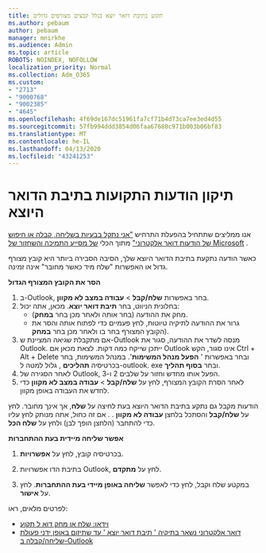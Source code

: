 ```yaml
---
title: תקוע בתיבת דואר יוצא בגלל קבצים מצורפים גדולים
ms.author: pebaum
author: pebaum
manager: mnirkhe
ms.audience: Admin
ms.topic: article
ROBOTS: NOINDEX, NOFOLLOW
localization_priority: Normal
ms.collection: Adm_O365
ms.custom:
- "2713"
- "9000768"
- "9002385"
- "4645"
ms.openlocfilehash: 4f69de167dc51961fa7cf71b4d73ca7ee3ed4d55
ms.sourcegitcommit: 57fb994ddd3854d06faa67680c971b003b06bf83
ms.translationtype: MT
ms.contentlocale: he-IL
ms.lasthandoff: 04/13/2020
ms.locfileid: "43241253"
---
```

# <a name="fix-messages-that-are-stuck-in-the-outbox"></a>תיקון הודעות התקועות בתיבת הדואר היוצא

אנו ממליצים שתתחיל בהפעלת התרחיש ["אני נתקל בבעיות בשליחה, קבלה או חיפוש של הודעות דואר אלקטרוני"](https://aka.ms/SaRA-OutlookSendReceive) מתוך הכלי [של מסייע התמיכה והשחזור של Microsoft](https://diagnostics.office.com/#/) .

כאשר הודעה נתקעת בתיבת הדואר היוצא שלך, הסיבה הסבירה ביותר היא קובץ מצורף גדול או האפשרות "שלח מיד כאשר מחובר" אינה זמינה.

**הסר את הקובץ המצורף הגדול**

1. ב-Outlook, בחר באפשרות **שלח/קבל** > **עבודה במצב לא מקוון**. 
2. בחלונית הניווט, בחר **תיבת דואר יוצא**. מכאן, אתה יכול: 
    - מחק את ההודעה (בחר אותה ולאחר מכן בחר **במחק**).
    - גרור את ההודעה לתיקיה טיוטות, לחץ פעמיים כדי לפתוח אותה והסר את הקובץ המצורף בחר בו ולאחר מכן בחר **במחק**).
3. אם מתקבלת שגיאה המציינת ש-Outlook מנסה לשדר את ההודעה, סגור את Outlook. ייתכן שייקח כמה דקות. לצאת מכאן אם Outlook אינו סגור, הקש Ctrl + Alt + Delete ובחר באפשרות ' **הפעל מנהל המשימות**'. במנהל המשימות, בחר בכרטיסיה **תהליכים** , גלול למטה ל-outlook. exe ובחר **בסוף תהליך**.
4. לאחר הסגירה של Outlook, הפעל אותו מחדש וחזור על שלבים 2 ו-3. 
5. לאחר הסרת הקובץ המצורף, לחץ על **שלח/קבל** > **עבודה במצב לא מקוון** כדי לחדש את העבודה באופן מקוון. 

הודעות מקבל גם נתקע בתיבת הדואר היוצא בעת לחיצה על **שלח**, אך אינך מחובר. לחץ על **שלח/קבל** והסתכל בלחצן **עבודה לא מקוון** . . אם זה כחול, אתה מנותק לחץ עליו כדי להתחבר (הלחצן הופך לבן) ולחץ על **שלח הכל**.
 
**אפשר שליחה מיידית בעת ההתחברות**
 
1. בכרטיסיה קובץ, לחץ על **אפשרויות**.

2. בתיבת הדו אפשרויות Outlook, לחץ על **מתקדם**.

3. במקטע שלח וקבל, לחץ כדי לאפשר **שליחה באופן מיידי בעת ההתחברות**. לחץ על **אישור**.
 
לפרטים מלאים, ראו:
- [וידאו: שלח או מחק דוא ל תקוע](https://support.office.com/article/Video-Send-or-delete-an-email-stuck-in-your-outbox-26d5d34a-4e5f-444a-a9e8-44db04a94dec) 
- [דואר אלקטרוני נשאר בתיקיה ' תיבת דואר יוצא ' עד שתיזום באופן ידני פעולת שליחה/קבלה ב-Outlook](https://support.microsoft.com/help/2797572/email-stays-in-the-outbox-folder-until-you-manually-initiate-a-send-re)
